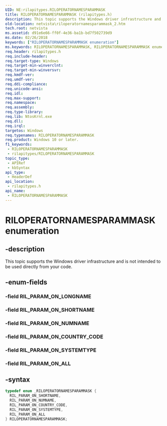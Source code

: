 ```yaml
---
UID: NE:rilapitypes.RILOPERATORNAMESPARAMMASK
title: RILOPERATORNAMESPARAMMASK (rilapitypes.h)
description: This topic supports the Windows driver infrastructure and is not intended to be used directly from your code.
old-location: netvista\riloperatornamesparammask_2.htm
tech.root: netvista
ms.assetid: d91e6e66-ff0f-4e36-ba1b-bd7f502739d9
ms.date: 02/26/2018
keywords: ["RILOPERATORNAMESPARAMMASK enumeration"]
ms.keywords: RILOPERATORNAMESPARAMMASK, RILOPERATORNAMESPARAMMASK enumeration [Network Drivers Starting with Windows Vista], RIL_PARAM_ON_ALL, RIL_PARAM_ON_COUNTRY_CODE, RIL_PARAM_ON_NUMNAME, RIL_PARAM_ON_SHORTNAME, RIL_PARAM_ON_SYSTEMTYPE, netvista.riloperatornamesparammask_2, rilapitypes/RILOPERATORNAMESPARAMMASK, rilapitypes/RIL_PARAM_ON_ALL, rilapitypes/RIL_PARAM_ON_COUNTRY_CODE, rilapitypes/RIL_PARAM_ON_NUMNAME, rilapitypes/RIL_PARAM_ON_SHORTNAME, rilapitypes/RIL_PARAM_ON_SYSTEMTYPE
req.header: rilapitypes.h
req.include-header: 
req.target-type: Windows
req.target-min-winverclnt: 
req.target-min-winversvr: 
req.kmdf-ver: 
req.umdf-ver: 
req.ddi-compliance: 
req.unicode-ansi: 
req.idl: 
req.max-support: 
req.namespace: 
req.assembly: 
req.type-library: 
req.lib: NtosKrnl.exe
req.dll: 
req.irql: 
targetos: Windows
req.typenames: RILOPERATORNAMESPARAMMASK
req.product: Windows 10 or later.
f1_keywords:
 - RILOPERATORNAMESPARAMMASK
 - rilapitypes/RILOPERATORNAMESPARAMMASK
topic_type:
 - APIRef
 - kbSyntax
api_type:
 - HeaderDef
api_location:
 - rilapitypes.h
api_name:
 - RILOPERATORNAMESPARAMMASK
---
```


# RILOPERATORNAMESPARAMMASK enumeration


## -description

This topic supports the Windows driver infrastructure and is not intended to be used directly from your code.

## -enum-fields

### -field RIL_PARAM_ON_LONGNAME

### -field RIL_PARAM_ON_SHORTNAME

### -field RIL_PARAM_ON_NUMNAME

### -field RIL_PARAM_ON_COUNTRY_CODE

### -field RIL_PARAM_ON_SYSTEMTYPE

### -field RIL_PARAM_ON_ALL

## -syntax

```cpp
typedef enum _RILOPERATORNAMESPARAMMASK {
  RIL_PARAM_ON_SHORTNAME,
  RIL_PARAM_ON_NUMNAME,
  RIL_PARAM_ON_COUNTRY_CODE,
  RIL_PARAM_ON_SYSTEMTYPE,
  RIL_PARAM_ON_ALL
} RILOPERATORNAMESPARAMMASK;
```

